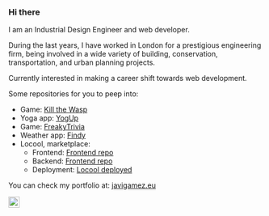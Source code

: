 ### Hi there 

I am an Industrial Design Engineer and web developer. 

During the last years, I have worked in London for a prestigious engineering firm, being involved in a wide variety of building, conservation, transportation, and urban planning projects.

Currently interested in making a career shift towards web development.

Some repositories for you to peep into:
- Game: <a href="https://github.com/fromzerotoheroquest/ktw">Kill the Wasp</a>
- Yoga app: <a href="https://github.com/fromzerotoheroquest/Yoga-App">YogUp</a>
- Game: <a href="https://github.com/fromzerotoheroquest/FreakyTrivia">FreakyTrivia</a>
- Weather app: <a href="https://github.com/fromzerotoheroquest/Findy">Findy</a>
- Locool, marketplace:
    - Frontend: <a href="https://github.com/BackFrontProject/Locool-FrontEnd">Frontend repo</a>
    - Backend: <a href="https://github.com/BackFrontProject/Locool-BackEnd">Frontend repo</a>
    - Deployment: <a href="https://tangerine-starburst-231404.netlify.app/app">Locool deployed</a>

You can check my portfolio at: <a href="https://www.javigamez.eu/">javigamez.eu</a>

<img align="left" alt="JoshMadakor | LinkedIn" width="22px" src="https://cdn.jsdelivr.net/npm/simple-icons@v3/icons/linkedin.svg" />
